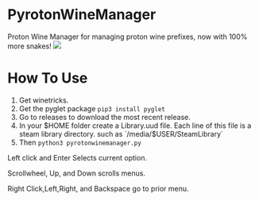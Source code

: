 # PyrotonWineManager
Proton Wine Manager for managing proton wine prefixes, now with 100% more snakes!
![](promo.gif)
# How To Use
1. Get winetricks.
2. Get the pyglet package
`pip3 install pyglet`
3. Go to releases to download the most recent release.
4. In your $HOME folder create a Library.uud file. Each line of this file is a steam library directory.
such as `/media/$USER/SteamLibrary`
5. Then
`python3 pyrotonwinemanager.py`

Left click and Enter Selects current option.

Scrollwheel, Up, and Down scrolls menus.

Right Click,Left,Right, and Backspace go to prior menu.
